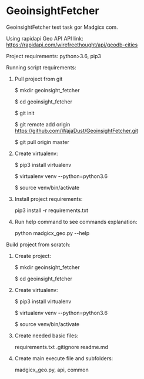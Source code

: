 # GeoinsightFetcher
GeoinsightFetcher test task gor Madgicx com.

Using rapidapi Geo API
API link: https://rapidapi.com/wirefreethought/api/geodb-cities

Project requirements: python>3.6, pip3

Running script requirements:
1) Pull project from git
   
    $ mkdir geoinsight_fetcher
   
    $ cd geoinsight_fetcher

    $ git init

    $ git remote add origin https://github.com/WajaDust/GeoinsightFetcher.git

    $ git pull origin master


2) Create virtualenv:

    $ pip3 install virtualenv
   
    $ virtualenv venv --python=python3.6

    $ source venv/bin/activate


3) Install project requirements:
   
   pip3 install -r requirements.txt


4) Run help command to see commands explanation:
   
   python madgicx_geo.py --help



Build project from scratch:
1) Create project:
   
    $ mkdir geoinsight_fetcher
   
    $ cd geoinsight_fetcher
   
    
2) Create virtualenv:

    $ pip3 install virtualenv
   
    $ virtualenv venv --python=python3.6

    $ source venv/bin/activate
   

3) Create needed basic files:
   
   requirements.txt
   .gitignore
   readme.md
   

4) Create main execute file and subfolders:
   
   madgicx_geo.py, api, common

